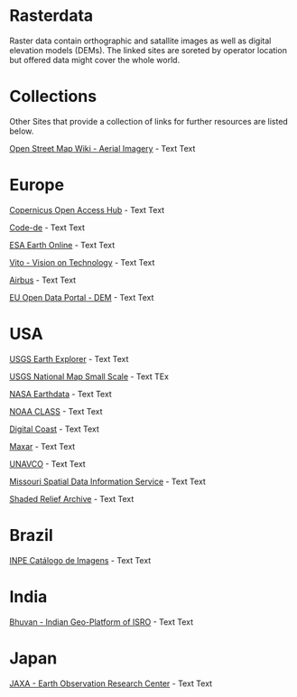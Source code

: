 # Rasterdata
Raster data contain orthographic and satallite images as well as digital elevation models (DEMs). The linked sites are soreted by operator location but offered data might cover the whole world. 

# Collections
Other Sites that provide a collection of links for further resources are listed below.

[Open Street Map Wiki - Aerial Imagery](https://wiki.openstreetmap.org/wiki/Aerial_imagery) - 
Text Text 

# Europe
[Copernicus Open Access Hub](https://scihub.copernicus.eu/dhus/#/home) - 
Text Text 

[Code-de](https://code-de.org/) - 
Text Text 

[ESA Earth Online](https://earth.esa.int/web/guest/eoli-sa-dismissed;jsessionid=D228C2CFA439C68099D8F318852C045C.jvm2) - 
Text Text 

[Vito - Vision on Technology](http://www.vito-eodata.be/PDF/portal/Application.html#Home) - 
Text Text 

[Airbus](http://www.intelligence-airbusds.com/satellite-image-gallery/) - 
Text Text

[EU Open Data Portal - DEM](https://data.europa.eu/euodp/de/data/dataset/data_eu-dem) - 
Text Text 

# USA
[USGS Earth Explorer](https://earthexplorer.usgs.gov/) - 
Text Text 

[USGS National Map Small Scale](https://nationalmap.gov/small_scale/index.html) - 
Text TEx 

[NASA Earthdata](https://search.earthdata.nasa.gov/search) - 
Text Text 

[NOAA CLASS](https://www.bou.class.noaa.gov/saa/products/welcome) - 
Text Text 

[Digital Coast](https://coast.noaa.gov/digitalcoast/) - 
Text Text 

[Maxar](https://www.maxar.com/) - 
Text Text 

[UNAVCO](https://www.unavco.org/data/sar/sar.html) - 
Text Text 

[Missouri Spatial Data Information Service](http://msdis.missouri.edu/data/lidar/index.html) - 
Text Text 

[Shaded Relief Archive](http://www.shadedreliefarchive.com/) - 
Text Text 

# Brazil
[INPE Catálogo de Imagens](http://www.dgi.inpe.br/CDSR/) -
Text Text

# India
[Bhuvan - Indian Geo-Platform of ISRO](https://bhuvan-app3.nrsc.gov.in/data/download/index.php) - 
Text Text 

# Japan
[JAXA - Earth Observation Research Center](https://www.eorc.jaxa.jp/ALOS/en/aw3d30/) - 
Text Text 